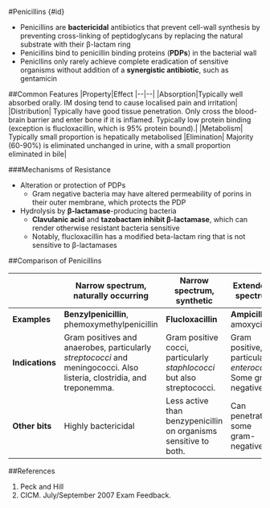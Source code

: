 #Penicillins {#id}

* Penicillins are **bactericidal** antibiotics that prevent cell-wall synthesis by preventing cross-linking of peptidoglycans by replacing the natural substrate with their β-lactam ring
* Penicillins bind to penicillin binding proteins (**PDPs**) in the bacterial wall
* Penicllins only rarely achieve complete eradication of sensitive organisms without addition of a **synergistic antibiotic**, such as gentamicin

##Common Features
|Property|Effect
|--|--|
|Absorption|Typically well absorbed orally. IM dosing tend to cause localised pain and irritation|
|Distribution| Typically have good tissue penetration. Only cross the blood-brain barrier and enter bone if it is inflamed. Typically low protein binding (exception is flucloxacillin, which is 95% protein bound).|
|Metabolism| Typically small proportion is hepatically metabolised
|Elimination| Majority (60-90%) is eliminated unchanged in urine, with a small proportion eliminated in bile|

###Mechanisms of Resistance
* Alteration or protection of PDPs
  * Gram negative bacteria may have altered permeability of porins in their outer membrane, which protects the PDP
* Hydrolysis by **β-lactamase**-producing bacteria
  * **Clavulanic acid** and **tazobactam inhibit β-lactamase**, which can render otherwise resistant bacteria sensitive
  * Notably, flucloxacillin has a modified beta-lactam ring that is not sensitive to β-lactamases

##Comparison of Penicillins

||Narrow spectrum, naturally occurring|Narrow spectrum, synthetic|Extended-spectrum|Antipseudomonal|
|--|--|--|--|--|
|**Examples**|**Benzylpenicillin**, phemoxymethylpenicillin|**Flucloxacillin**|**Ampicillin**, amoxycillin| **Piperacillin**, ticarcillin|
|**Indications**|Gram positives and anaerobes, particularly *streptococci* and meningococci. Also listeria, clostridia, and treponemma.| Gram positive cocci, particularly *staphlococci* but also streptococci. | Gram positive, particularly *enterococci*. Some gram negative.|Gram positive, gram negative including pseudomonas.|
|**Other bits**| Highly bactericidal|Less active than benzypenicillin on organisms sensitive to both.|Can penetrate some gram-negatives.|Gram negative cover.||


##References
1. Peck and Hill
2. CICM. July/September 2007 Exam Feedback.